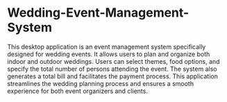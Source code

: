# Wedding-Event-Management-System
This desktop application is an event management system specifically designed for wedding events. 
It allows users to plan and organize both indoor and outdoor weddings. Users can select themes, food options, and specify the total number of persons attending the event. 
The system also generates a total bill and facilitates the payment process. 
This application streamlines the wedding planning process and ensures a smooth experience for both event organizers and clients.
